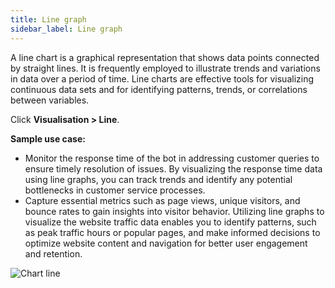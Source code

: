 ```yaml
---
title: Line graph
sidebar_label: Line graph
---
```


A line chart is a graphical representation that shows data points connected by straight lines. It is frequently employed to illustrate trends and variations in data over a period of time. Line charts are effective tools for visualizing continuous data sets and for identifying patterns, trends, or correlations between variables. 

Click **Visualisation > Line**.


**Sample use case:** 


- Monitor the response time of the bot in addressing customer queries to ensure timely resolution of issues. By visualizing the response time data using line graphs, you can track trends and identify any potential bottlenecks in customer service processes.
- Capture essential metrics such as page views, unique visitors, and bounce rates to gain insights into visitor behavior. Utilizing line graphs to visualize the website traffic data enables you to identify patterns, such as peak traffic hours or popular pages, and make informed decisions to optimize website content and navigation for better user engagement and retention.


![Chart line](https://imgur.com/E9aVyZt.gif)

